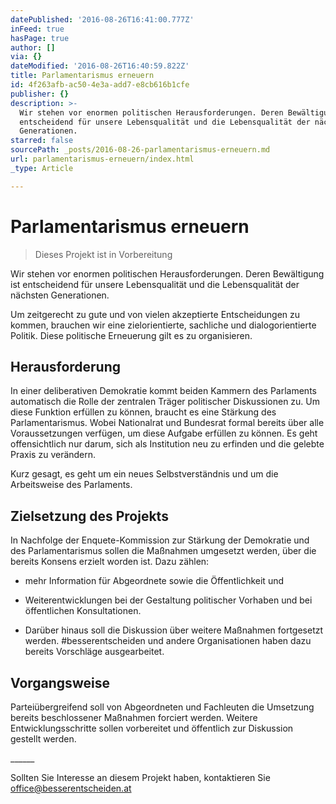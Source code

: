 ```yaml
---
datePublished: '2016-08-26T16:41:00.777Z'
inFeed: true
hasPage: true
author: []
via: {}
dateModified: '2016-08-26T16:40:59.822Z'
title: Parlamentarismus erneuern
id: 4f263afb-ac50-4e3a-add7-e8cb616b1cfe
publisher: {}
description: >-
  Wir stehen vor enormen politischen Herausforderungen. Deren Bewältigung ist
  entscheidend für unsere Lebensqualität und die Lebensqualität der nächsten
  Generationen.
starred: false
sourcePath: _posts/2016-08-26-parlamentarismus-erneuern.md
url: parlamentarismus-erneuern/index.html
_type: Article

---
```

# Parlamentarismus erneuern

> Dieses Projekt ist in Vorbereitung

Wir stehen vor enormen politischen Herausforderungen. Deren Bewältigung ist entscheidend für unsere Lebensqualität und die Lebensqualität der nächsten Generationen.

Um zeitgerecht zu gute und von vielen akzeptierte Entscheidungen zu kommen, brauchen wir eine zielorientierte, sachliche und dialogorientierte Politik. Diese politische Erneuerung gilt es zu organisieren.

## Herausforderung

In einer deliberativen Demokratie kommt beiden Kammern des Parlaments automatisch die Rolle der zentralen Träger politischer Diskussionen zu. Um diese Funktion erfüllen zu können, braucht es eine Stärkung des Parlamentarismus. Wobei Nationalrat und Bundesrat formal bereits über alle Voraussetzungen verfügen, um diese Aufgabe erfüllen zu können. Es geht offensichtlich nur darum, sich als Institution neu zu erfinden und die gelebte Praxis zu verändern.

Kurz gesagt, es geht um ein neues Selbstverständnis und um die Arbeitsweise des Parlaments.

## Zielsetzung des Projekts

In Nachfolge der Enquete-Kommission zur Stärkung der Demokratie und des Parlamentarismus sollen die Maßnahmen umgesetzt werden, über die bereits Konsens erzielt worden ist. Dazu zählen:

* mehr Information für Abgeordnete sowie die Öffentlichkeit und

* Weiterentwicklungen bei der Gestaltung politischer Vorhaben und bei öffentlichen Konsultationen.

* Darüber hinaus soll die Diskussion über weitere Maßnahmen fortgesetzt werden. \#besserentscheiden und andere Organisationen haben dazu bereits Vorschläge ausgearbeitet.

## Vorgangsweise

Parteiübergreifend soll von Abgeordneten und Fachleuten die Umsetzung bereits beschlossener Maßnahmen forciert werden. Weitere Entwicklungsschritte sollen vorbereitet und öffentlich zur Diskussion gestellt werden.

\_\_\_\_\_\_

Sollten Sie Interesse an diesem Projekt haben, kontaktieren Sie [office@besserentscheiden.at][0]

[0]: mailto:office@besserentscheiden.at